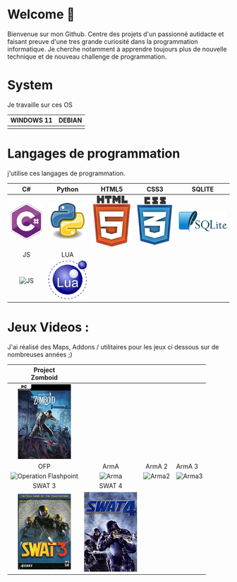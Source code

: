 # Welcome 👋

Bienvenue sur mon Github. Centre des projets d'un passionné autidacte et faisant preuve d'une tres grande curiosité dans la programmation informatique.
Je cherche notamment à apprendre toujours plus de nouvelle technique et de nouveau challenge de programmation.

# System

Je travaille sur ces OS

| WINDOWS 11 | DEBIAN |
| ---------- | ------ |
|            |        |

# Langages de programmation

j'utilise ces langages de programmation.

|                                                      C#                                                      |          Python          | HTML5                   | CSS3                  | SQLITE                  |
| :-----------------------------------------------------------------------------------------------------------: | :-----------------------: | ----------------------- | --------------------- | ----------------------- |
|                                          ![C-Sharp](image/csharp.png)                                          | ![python](image/python.png) | ![HTML5](image/html5.png) | ![CSS3](image/css3.png) | ![CSS3](image/SQLite.png) |
|                                                      JS                                                      |            LUA            |                         |                       |                         |
| ![JS](https://file+.vscode-resource.vscode-cdn.net/h%3A/Christophe/Documents/GitHub/ChristopheTdn/image/js.png) |    ![LUA](image/LUA.png)    |                         |                       |                         |

# Jeux Videos :

J'ai réalisé des Maps, Addons / utilitaires pour les jeux ci dessous sur de nombreuses années ;)

|                                                       Project<br />Zomboid                                                       |                                                                                                                  |                                                                                                                    |                                                                                                                     |
| :------------------------------------------------------------------------------------------------------------------------------: | :---------------------------------------------------------------------------------------------------------------: | :-----------------------------------------------------------------------------------------------------------------: | ------------------------------------------------------------------------------------------------------------------- |
|                                                  ![Project Zomboid](image/pz.jpg)                                                  |                                                                                                                  |                                                                                                                    |                                                                                                                     |
|                                                               OFP                                                               |                                                       ArmA                                                       |                                                       ArmA 2                                                       | ArmA 3                                                                                                              |
| ![Operation Flashpoint](https://file+.vscode-resource.vscode-cdn.net/h%3A/Christophe/Documents/GitHub/ChristopheTdn/image/ofp.jpg) | ![Arma](https://file+.vscode-resource.vscode-cdn.net/h%3A/Christophe/Documents/GitHub/ChristopheTdn/image/arma.jpg) | ![Arma2](https://file+.vscode-resource.vscode-cdn.net/h%3A/Christophe/Documents/GitHub/ChristopheTdn/image/arma2.jpg) | ![Arma3](https://file+.vscode-resource.vscode-cdn.net/h%3A/Christophe/Documents/GitHub/ChristopheTdn/image/arma3.jpg) |
|                                                              SWAT 3                                                              |                                                      SWAT 4                                                      |                                                                                                                    |                                                                                                                     |
|                                                     ![SWAT 3](image/swat3.jpg)                                                     |                                             ![SWAT 4](image/swat4.jpg)                                             |                                                                                                                    |                                                                                                                     |
